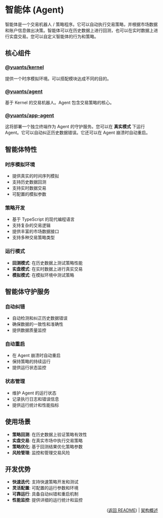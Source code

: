 # 智能体 (Agent)

智能体是一个交易机器人 / 策略程序。它可以自动执行交易策略，并根据市场数据和账户信息做出决策。智能体可以在历史数据上进行回测，也可以在实时数据上进行实盘交易。您可以自定义智能体的行为和策略。

## 核心组件

### [@yuants/kernel](libraries/kernel)

提供一个时序模拟环境。可以搭配模块达成不同的目的。

### [@yuants/agent](libraries/agent)

基于 Kernel 的交易机器人。Agent 包含交易策略的核心。

### [@yuants/app-agent](apps/agent)

这将部署一个独立终端作为 Agent 的守护服务。您可以在 **真实模式** 下运行 Agent。它可以自动纠正历史数据错误。它还可以在 Agent 崩溃时自动重启。

## 智能体特性

### 时序模拟环境

- 提供真实的时间序列模拟
- 支持历史数据回测
- 支持实时数据交易
- 可配置的模拟参数

### 策略开发

- 基于 TypeScript 的现代编程语言
- 支持复杂的交易逻辑
- 提供丰富的市场数据接口
- 支持多种交易策略类型

### 运行模式

- **回测模式**: 在历史数据上测试策略性能
- **实盘模式**: 在实时数据上进行真实交易
- **模拟模式**: 在模拟环境中测试策略

## 智能体守护服务

### 自动纠错

- 自动检测和纠正历史数据错误
- 确保数据的一致性和准确性
- 提供数据质量监控

### 自动重启

- 在 Agent 崩溃时自动重启
- 保持策略的持续运行
- 提供运行状态监控

### 状态管理

- 维护 Agent 的运行状态
- 记录执行日志和错误信息
- 提供运行统计和性能指标

## 使用场景

- **策略回测**: 在历史数据上验证策略有效性
- **实盘交易**: 在真实市场中执行交易策略
- **策略优化**: 基于回测结果优化策略参数
- **风险管理**: 监控和管理交易风险

## 开发优势

- **快速迭代**: 支持快速策略开发和测试
- **灵活配置**: 可配置的运行参数和环境
- **可靠运行**: 具备自动纠错和重启机制
- **性能监控**: 提供详细的运行统计和监控

<p align="right">(<a href="../../README.md">返回 README</a>) | <a href="architecture-overview.md">架构概述</a></p>
